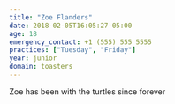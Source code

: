 ```yaml
---
title: "Zoe Flanders"
date: 2018-02-05T16:05:27-05:00
age: 18
emergency_contact: +1 (555) 555 5555
practices: ["Tuesday", "Friday"]
year: junior
domain: toasters
---
```


Zoe has been with the turtles since forever

